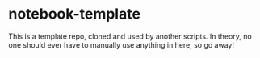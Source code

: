 # notebook-template

This is a template repo, cloned and used by another scripts. In theory, no one should ever have to manually use anything in here, so go away!
